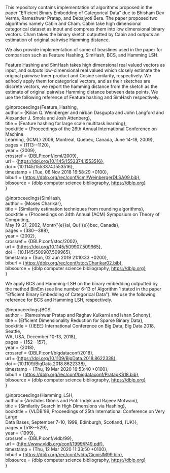 This repository contains implementation of algorithms proposed in the paper “Efficient Binary Embedding of Categorical Data” due to  Bhisham Dev Verma, Rameshwar Pratap, and Debajyoti Bera. The paper proposed two algorithms namely Cabin and Cham. Cabin take high dimensional categorical dataset as input and compress them into low dimensional binary vectors. Cham takes the binary sketch outputted by Cabin and outputs an estimation of original pairwise Hamming distance. 

We also provide implementation of  some of beaslines used in the paper for comparison such as Feature Hashing, SimHash, BCS, and Hamming LSH. 

Feature Hashing and SimHash takes high dimensional real valued vectors as input, and outputs low-dimensional real valued which closely estimate the original pairwise Inner product and Cosine similarity, respectively. We adhocly apply them for categorical vectors, and as their sketches are discrete vectors, we report the hamming distance from the sketch as the estimate of original pairwise Hamming distance between data points. We use the following reference of Feature hashing and SimHash respectively. 


@inproceedings{Feature_Hashing,  
    author    = {Kilian Q. Weinberger and nirban Dasgupta and John Langford and Alexander J. Smola and Josh Attenberg},          
    title     = {Feature hashing for large scale multitask learning},  
    booktitle = {Proceedings of the 26th Annual International Conference on Machine    
               Learning, {ICML} 2009, Montreal, Quebec, Canada, June 14-18, 2009},     
    pages     = {1113--1120},          
    year      = {2009},          
    crossref  = {DBLP:conf/icml/2009},   
    url       = {https://doi.org/10.1145/1553374.1553516},  
    doi       = {10.1145/1553374.1553516},       
    timestamp = {Tue, 06 Nov 2018 16:58:29 +0100},     
    biburl    = {https://dblp.org/rec/conf/icml/WeinbergerDLSA09.bib},   
    bibsource = {dblp computer science bibliography, https://dblp.org}       
    }


@inproceedings{SimHash,   
 author    = {Moses Charikar},   
  title     = {Similarity estimation techniques from rounding algorithms},  
  booktitle = {Proceedings on 34th Annual {ACM} Symposium on Theory of Computing,  
               May 19-21, 2002, Montr{\'{e}}al, Qu{\'{e}}bec, Canada},  
  pages     = {380--388},  
  year      = {2002},  
  crossref  = {DBLP:conf/stoc/2002},  
  url       = {https://doi.org/10.1145/509907.509965},  
  doi       = {10.1145/509907.509965},  
  timestamp = {Sun, 02 Jun 2019 21:10:33 +0200},  
  biburl    = {https://dblp.org/rec/conf/stoc/Charikar02.bib},  
  bibsource = {dblp computer science bibliography, https://dblp.org}  
}


We apply BCS and Hamming-LSH on the binary embedding outputted by the method BinEm (see line number 6-13 of Algorithm 1 stated in the paper “Efficient Binary Embedding of Categorical Data”). We use the following reference for BCS and Hamming LSH, respectively. 

@inproceedings{BCS,  
  author    = {Rameshwar Pratap and Raghav Kulkarni and Ishan Sohony},  
  title     = {Efficient Dimensionality Reduction for Sparse Binary Data},  
  booktitle = {{IEEE} International Conference on Big Data, Big Data 2018, Seattle,  
               WA, USA, December 10-13, 2018},  
  pages     = {152--157},  
  year      = {2018},  
  crossref  = {DBLP:conf/bigdataconf/2018},  
  url       = {https://doi.org/10.1109/BigData.2018.8622338},  
  doi       = {10.1109/BigData.2018.8622338},  
  timestamp = {Thu, 19 Mar 2020 16:53:40 +0100},  
  biburl    = {https://dblp.org/rec/conf/bigdataconf/PratapKS18.bib},  
  bibsource = {dblp computer science bibliography, https://dblp.org}  
}

@inproceedings{Hamming_LSH,  
  author    = {Aristides Gionis and Piotr Indyk and Rajeev Motwani},  
  title     = {Similarity Search in High Dimensions via Hashing},  
  booktitle = {VLDB'99, Proceedings of 25th International Conference on Very Large  
               Data Bases, September 7-10, 1999, Edinburgh, Scotland, {UK}},  
  pages     = {518--529},  
  year      = {1999},  
  crossref  = {DBLP:conf/vldb/99},  
  url       = {http://www.vldb.org/conf/1999/P49.pdf},  
  timestamp = {Thu, 12 Mar 2020 11:33:50 +0100},  
  biburl    = {https://dblp.org/rec/conf/vldb/GionisIM99.bib},  
  bibsource = {dblp computer science bibliography, https://dblp.org}  
}

